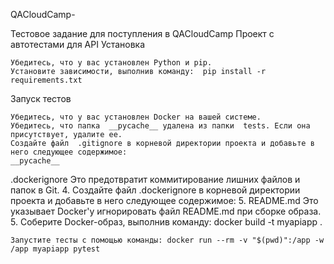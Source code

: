 QACloudCamp- 

Тестовое задание для поступления в QACloudCamp
Проект с автотестами для API 
Установка 

    Убедитесь, что у вас установлен Python и pip. 
    Установите зависимости, выполнив команду:  pip install -r requirements.txt

Запуск тестов 

    Убедитесь, что у вас установлен Docker на вашей системе. 
    Убедитесь, что папка  __pycache__ удалена из папки  tests. Если она присутствует, удалите ее.
    Создайте файл  .gitignore в корневой директории проекта и добавьте в него следующее содержимое: 
    __pycache__
.dockerignore
Это предотвратит коммитирование лишних файлов и папок в Git.
4. Создайте файл  .dockerignore в корневой директории проекта и добавьте в него следующее содержимое: 
5. README.md
Это указывает Docker'у игнорировать файл README.md при сборке образа.
5. Соберите Docker-образ, выполнив команду:  docker build -t myapiapp .

    Запустите тесты с помощью команды: docker run --rm -v "$(pwd)":/app -w /app myapiapp pytest
